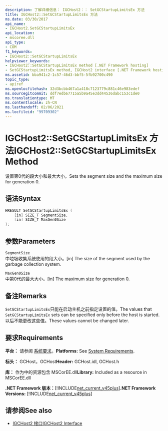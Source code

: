 ```yaml
---
description: 了解详细信息： IGCHost2：： SetGCStartupLimitsEx 方法
title: IGCHost2::SetGCStartupLimitsEx 方法
ms.date: 03/30/2017
api_name:
- IGCHost2.SetGCStartupLimitsEx
api_location:
- mscoree.dll
api_type:
- COM
f1_keywords:
- IGCHost2::SetGCStartupLimitsEx
helpviewer_keywords:
- IGCHost2::SetGCStartupLimitsEx method [.NET Framework hosting]
- SetGCStartupLimitsEx method, IGCHost2 interface [.NET Framework hosting]
ms.assetid: bba941c2-1c57-46d3-bbf5-5fb92700c490
topic_type:
- apiref
ms.openlocfilehash: 32d3bcbb467a1a418c7123779c881c46e983edef
ms.sourcegitcommit: ddf7edb67715a5b9a45e3dd44536dabc153c1de0
ms.translationtype: MT
ms.contentlocale: zh-CN
ms.lasthandoff: 02/06/2021
ms.locfileid: "99709302"
---
```

# <a name="igchost2setgcstartuplimitsex-method"></a><span data-ttu-id="5a811-103">IGCHost2::SetGCStartupLimitsEx 方法</span><span class="sxs-lookup"><span data-stu-id="5a811-103">IGCHost2::SetGCStartupLimitsEx Method</span></span>

<span data-ttu-id="5a811-104">设置第0代的段大小和最大大小。</span><span class="sxs-lookup"><span data-stu-id="5a811-104">Sets the segment size and the maximum size for generation 0.</span></span>  
  
## <a name="syntax"></a><span data-ttu-id="5a811-105">语法</span><span class="sxs-lookup"><span data-stu-id="5a811-105">Syntax</span></span>  
  
```cpp  
HRESULT SetGCStartupLimitsEx (  
    [in] SIZE_T SegmentSize,  
    [in] SIZE_T MaxGen0Size  
);  
```  
  
## <a name="parameters"></a><span data-ttu-id="5a811-106">参数</span><span class="sxs-lookup"><span data-stu-id="5a811-106">Parameters</span></span>  

 `SegmentSize`  
 <span data-ttu-id="5a811-107">中垃圾收集系统使用的段大小。</span><span class="sxs-lookup"><span data-stu-id="5a811-107">[in] The size of the segment used by the garbage collection system.</span></span>  
  
 `MaxGen0Size`  
 <span data-ttu-id="5a811-108">中第0代的最大大小。</span><span class="sxs-lookup"><span data-stu-id="5a811-108">[in] The maximum size for generation 0.</span></span>  
  
## <a name="remarks"></a><span data-ttu-id="5a811-109">备注</span><span class="sxs-lookup"><span data-stu-id="5a811-109">Remarks</span></span>  

 <span data-ttu-id="5a811-110">`SetGCStartupLimitsEx`只能在启动主机之前指定设置的值。</span><span class="sxs-lookup"><span data-stu-id="5a811-110">The values that `SetGCStartupLimitsEx` sets can be specified only before the host is started.</span></span> <span data-ttu-id="5a811-111">以后不能更改这些值。</span><span class="sxs-lookup"><span data-stu-id="5a811-111">These values cannot be changed later.</span></span>  
  
## <a name="requirements"></a><span data-ttu-id="5a811-112">要求</span><span class="sxs-lookup"><span data-stu-id="5a811-112">Requirements</span></span>  

 <span data-ttu-id="5a811-113">**平台：** 请参阅 [系统要求](../../get-started/system-requirements.md)。</span><span class="sxs-lookup"><span data-stu-id="5a811-113">**Platforms:** See [System Requirements](../../get-started/system-requirements.md).</span></span>  
  
 <span data-ttu-id="5a811-114">**标头：** GCHost，GCHost</span><span class="sxs-lookup"><span data-stu-id="5a811-114">**Header:** GCHost.idl, GCHost.h</span></span>  
  
 <span data-ttu-id="5a811-115">**库：** 作为中的资源包含 MSCorEE.dll</span><span class="sxs-lookup"><span data-stu-id="5a811-115">**Library:** Included as a resource in MSCorEE.dll</span></span>  
  
 <span data-ttu-id="5a811-116">**.NET Framework 版本：**[!INCLUDE[net_current_v45plus](../../../../includes/net-current-v45plus-md.md)]</span><span class="sxs-lookup"><span data-stu-id="5a811-116">**.NET Framework Versions:** [!INCLUDE[net_current_v45plus](../../../../includes/net-current-v45plus-md.md)]</span></span>  
  
## <a name="see-also"></a><span data-ttu-id="5a811-117">请参阅</span><span class="sxs-lookup"><span data-stu-id="5a811-117">See also</span></span>

- [<span data-ttu-id="5a811-118">IGCHost2 接口</span><span class="sxs-lookup"><span data-stu-id="5a811-118">IGCHost2 Interface</span></span>](igchost2-interface.md)
